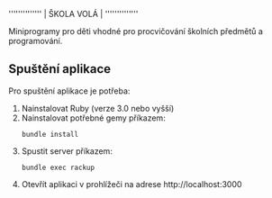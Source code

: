 ''''''''''''''
| ŠKOLA VOLÁ |
''''''''''''''

Miniprogramy pro děti vhodné pro procvičování školních předmětů a programování.

## Spuštění aplikace

Pro spuštění aplikace je potřeba:

1. Nainstalovat Ruby (verze 3.0 nebo vyšší)
2. Nainstalovat potřebné gemy příkazem:
   ```
   bundle install
   ```
3. Spustit server příkazem:
   ```
   bundle exec rackup
   ```
4. Otevřít aplikaci v prohlížeči na adrese http://localhost:3000
